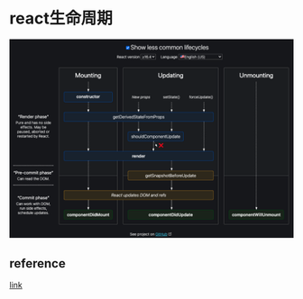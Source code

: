 # react生命周期

![23](../Image/React/23.png)

## reference

[link](https://projects.wojtekmaj.pl/react-lifecycle-methods-diagram/)